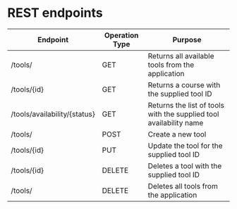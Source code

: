 # REST endpoints

| Endpoint | Operation Type | Purpose |
| --- | --- | --- |
| /tools/  | GET | Returns all available tools from the application
| /tools/{id}  | GET | Returns a course with the supplied tool ID
| /tools/availability/{status}  | GET | Returns the list of tools with the supplied tool availability name
| /tools/  | POST | Create a new tool
| /tools/{id}  | PUT | Update the tool for the supplied tool ID
| /tools/{id}  | DELETE | Deletes a tool with the supplied tool ID
| /tools/  | DELETE | Deletes all tools from the application
